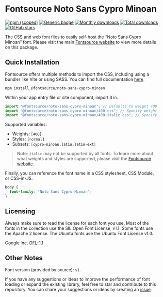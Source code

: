 # Fontsource Noto Sans Cypro Minoan

[![npm (scoped)](https://img.shields.io/npm/v/@fontsource/noto-sans-cypro-minoan?color=brightgreen)](https://www.npmjs.com/package/@fontsource/noto-sans-cypro-minoan) [![Generic badge](https://img.shields.io/badge/fontsource-passing-brightgreen)](https://github.com/fontsource/fontsource) [![Monthly downloads](https://badgen.net/npm/dm/@fontsource/noto-sans-cypro-minoan)](https://github.com/fontsource/fontsource) [![Total downloads](https://badgen.net/npm/dt/@fontsource/noto-sans-cypro-minoan)](https://github.com/fontsource/fontsource) [![GitHub stars](https://img.shields.io/github/stars/fontsource/fontsource.svg?style=social&label=Star)](https://github.com/fontsource/fontsource/stargazers)

The CSS and web font files to easily self-host the “Noto Sans Cypro Minoan” font. Please visit the main [Fontsource website](https://fontsource.org/fonts/noto-sans-cypro-minoan) to view more details on this package.

## Quick Installation

Fontsource offers multiple methods to import the CSS, including using a bundler like Vite or using SASS. You can find full documentation [here](https://fontsource.org/docs/getting-started/introduction).

```javascript
npm install @fontsource/noto-sans-cypro-minoan
```

Within your app entry file or site component, import it in.

```javascript
import "@fontsource/noto-sans-cypro-minoan"; // Defaults to weight 400
import "@fontsource/noto-sans-cypro-minoan/400.css"; // Specify weight
import "@fontsource/noto-sans-cypro-minoan/400-italic.css"; // Specify weight and style
```

Supported variables:
- Weights: `[400]`
- Styles: `[normal]`
- Subsets: `[cypro-minoan,latin,latin-ext]`

> Note: `italic` may not be supported by all fonts. To learn more about what weights and styles are supported, please visit the [Fontsource website](https://fontsource.org/fonts/noto-sans-cypro-minoan).

Finally, you can reference the font name in a CSS stylesheet, CSS Module, or CSS-in-JS.

```css
body {
  font-family: "Noto Sans Cypro Minoan";
}
```

## Licensing
Always make sure to read the license for each font you use. Most of the fonts in the collection use the SIL Open Font License, v1.1. Some fonts use the Apache 2 license. The Ubuntu fonts use the Ubuntu Font License v1.0.

Google Inc.
[OFL-1.1](http://scripts.sil.org/OFL)

## Other Notes
Font version (provided by source): `v1`.

If you have any suggestions or ideas to improve the performance of font loading or expand the existing library, feel free to star and contribute to this repository. You can share your suggestions or ideas by creating an [issue](https://github.com/fontsource/fontsource/issues).